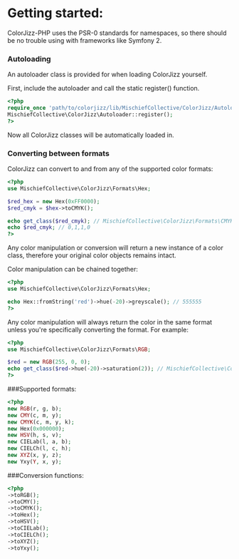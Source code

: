 # Getting started:

ColorJizz-PHP uses the PSR-0 standards for namespaces, so there should be no trouble using with frameworks like Symfony 2.

### Autoloading

An autoloader class is provided for when loading ColorJizz yourself.

First, include the autoloader and call the static register() function.


```php
<?php
require_once 'path/to/colorjizz/lib/MischiefCollective/ColorJizz/Autoloader.php';
MischiefCollective\ColorJizz\Autoloader::register();
?>
```

Now all ColorJizz classes will be automatically loaded in.

### Converting between formats

ColorJizz can convert to and from any of the supported color formats:

```php
<?php
use MischiefCollective\ColorJizz\Formats\Hex;

$red_hex = new Hex(0xFF0000);
$red_cmyk = $hex->toCMYK();

echo get_class($red_cmyk); // MischiefCollective\ColorJizz\Formats\CMYK
echo $red_cmyk; // 0,1,1,0
?>
```

Any color manipulation or conversion will return a new instance of a color class, therefore your original color objects remains intact.

Color manipulation can be chained together:

```php
<?php
use MischiefCollective\ColorJizz\Formats\Hex;

echo Hex::fromString('red')->hue(-20)->greyscale(); // 555555
?>
```

Any color manipulation will always return the color in the same format unless you're specifically converting the format. For example:

```php
<?php
use MischiefCollective\ColorJizz\Formats\RGB;

$red = new RGB(255, 0, 0);
echo get_class($red->hue(-20)->saturation(2)); // MischiefCollective\ColorJizz\Formats\RGB
?>
```

###Supported formats:

```php
<?php
new RGB(r, g, b);
new CMY(c, m, y);
new CMYK(c, m, y, k);
new Hex(0x000000);
new HSV(h, s, v);
new CIELab(l, a, b);
new CIELCh(l, c, h);
new XYZ(x, y, z);
new Yxy(Y, x, y);
```

###Conversion functions:

```php
<?php
->toRGB();
->toCMY();
->toCMYK();
->toHex();
->toHSV();
->toCIELab();
->toCIELCh();
->toXYZ();
->toYxy();
```


